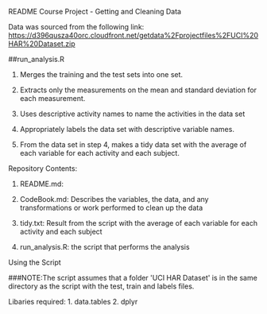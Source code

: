 README Course Project - Getting and Cleaning Data 

Data was sourced from the following link:
https://d396qusza40orc.cloudfront.net/getdata%2Fprojectfiles%2FUCI%20HAR%20Dataset.zip

##run_analysis.R 
1. Merges the training and the test sets into one set. 

2. Extracts only the measurements on the mean and standard deviation for each measurement. 

3. Uses descriptive activity names to name the activities in the data set 

4. Appropriately labels the data set with descriptive variable names. 

5. From the data set in step 4, makes a tidy data set with the average of each variable for each activity and each subject.

Repository Contents:

1) README.md: 

2) CodeBook.md: Describes the variables, the data, and any transformations or work performed to clean up the data 

3) tidy.txt: Result from the script with the average of each variable for each activity and each subject 

4) run_analysis.R: the script that performs the analysis

Using the Script

###NOTE:The script assumes that a folder 'UCI HAR Dataset' is in the same directory as the script with the test, train and labels files.

Libaries required: 1. data.tables 2. dplyr


